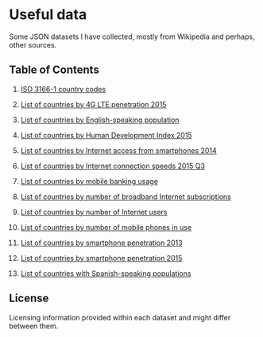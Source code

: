 # Useful data

Some JSON datasets I have collected, mostly from Wikipedia and perhaps, other sources.

## Table of Contents

1. [ISO 3166-1 country codes](./data/iso-3166-1-country-codes.json)

2. [List of countries by 4G LTE penetration 2015](./data/list-of-countries-by-4g-lte-penetration-2015.json)

3. [List of countries by English-speaking population](./data/list-of-countries-by-english-speaking-population.json)

4. [List of countries by Human Development Index 2015](./data/list-of-countries-by-human-development-index-2015.json)

5. [List of countries by Internet access from smartphones 2014](./data/list-of-countries-by-internet-access-from-smartphones-2014.json)

6. [List of countries by Internet connection speeds 2015 Q3](./data/list-of-countries-by-internet-connection-speeds-2015-q3.json)

7. [List of countries by mobile banking usage](./data/list-of-countries-by-mobile-banking-usage.json)

8. [List of countries by number of broadband Internet subscriptions](./data/list-of-countries-by-number-of-broadband-internet-subscriptions.json)

9. [List of countries by number of Internet users](./data/list-of-countries-by-number-of-internet-users.json)

10. [List of countries by number of mobile phones in use](./data/list-of-countries-by-number-of-mobile-phones-in-use.json)

11. [List of countries by smartphone penetration 2013](./data/list-of-countries-by-smartphone-penetration-2013.json)

12. [List of countries by smartphone penetration 2015](./data/list-of-countries-by-smartphone-penetration-2015.json)

13. [List of countries with Spanish-speaking populations](./data/list-of-countries-with-spanish-speaking-populations.json)



## License
Licensing information provided within each dataset and might differ between them.